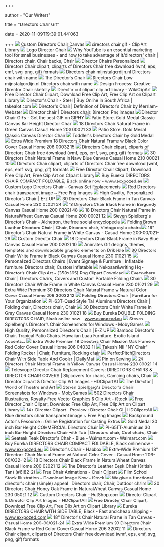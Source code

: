 +++
        
author = "Our Writers"
        
title = "Directors Chair Gif"
        
date = 2020-11-09T19:39:01.441063
        
+++
[ ![](https://cdn11.bigcommerce.com/s-mwheensy/images/stencil/2000x2000/products/182/449/yhst-16706748059192_2270_81985775__29547.1440600962.gif?c=2)](https://cdn11.bigcommerce.com/s-mwheensy/images/stencil/2000x2000/products/182/449/yhst-16706748059192_2270_81985775__29547.1440600962.gif?c=2) Custom Directors Chair Canvas
[ ![](http://clipart-library.com/img/1945380.jpg)](http://clipart-library.com/img/1945380.jpg) directors chair gif - Clip Art Library
[ ![](https://cdn11.bigcommerce.com/s-mwheensy/images/stencil/2000x2000/products/266/649/yhst-16706748059192_2270_37319885__85235.1440602163.gif?c=2)](https://cdn11.bigcommerce.com/s-mwheensy/images/stencil/2000x2000/products/266/649/yhst-16706748059192_2270_37319885__85235.1440602163.gif?c=2) Logo Director Chair
[ ![](https://i.pinimg.com/originals/e0/ec/fe/e0ecfe6ffe4a9bd4735223e087e7d6e2.gif)](https://i.pinimg.com/originals/e0/ec/fe/e0ecfe6ffe4a9bd4735223e087e7d6e2.gif) Why YouTube is an essential marketing tool for small businesses - and how  to take advantage of it/directors' chair | Directors chair, Chair backs,  Chair
[ ![](https://cdn11.bigcommerce.com/s-mwheensy/products/214/images/530/yhst-16706748059192_2270_50053433__62136.1440601456.500.750.gif?c=2)](https://cdn11.bigcommerce.com/s-mwheensy/products/214/images/530/yhst-16706748059192_2270_50053433__62136.1440601456.500.750.gif?c=2) Director Chairs Personalized
[ ![](http://cliparts101.com/files/43/A6CE59EEF157B06AFEE9AEDD14D2FB50/Director_x27_s_Chair_07.png)](http://cliparts101.com/files/43/A6CE59EEF157B06AFEE9AEDD14D2FB50/Director_x27_s_Chair_07.png) Directors Chair clipart, cliparts of Directors Chair free download (wmf,  eps, emf, svg, png, gif) formats
[ ![](http://mijnstalgordijn.nl/samenstellen/wp-content/uploads/2020/01/regisseursstoel-hoog-300x375.gif)](http://mijnstalgordijn.nl/samenstellen/wp-content/uploads/2020/01/regisseursstoel-hoog-300x375.gif) Directors chair  mijnstalgordijn.nl  Directors chair with name
[ ![](http://2.bp.blogspot.com/_VFtzO9GM0ck/R_xeU2CsrWI/AAAAAAAAAh0/eocElu3yK3o/S768/DirectorChairheader.gif)](http://2.bp.blogspot.com/_VFtzO9GM0ck/R_xeU2CsrWI/AAAAAAAAAh0/eocElu3yK3o/S768/DirectorChairheader.gif) The Director's Chair
[ ![](http://mijnstalgordijn.nl/samenstellen/wp-content/uploads/2020/01/regiseursstoel-laag-300x375.gif)](http://mijnstalgordijn.nl/samenstellen/wp-content/uploads/2020/01/regiseursstoel-laag-300x375.gif) Directors Chair Low  mijnstalgordijn.nl  Directors chair with name
[ ![](http://www.suicidecat.com/sketchy/wp-content/uploads/2007/06/creative_dirctor_chair.gif)](http://www.suicidecat.com/sketchy/wp-content/uploads/2007/06/creative_dirctor_chair.gif) Design Process: Creative Director Chair sketchy
[ ![](https://wikiclipart.com/wp-content/uploads/2017/12/Director-cut-clipart-clip-art-library.gif)](https://wikiclipart.com/wp-content/uploads/2017/12/Director-cut-clipart-clip-art-library.gif) Director cut clipart clip art library - WikiClipArt
[ ![](http://clipart-library.com/images/BTgr4xo5c.jpg)](http://clipart-library.com/images/BTgr4xo5c.jpg) Free Director Chair Clipart, Download Free Clip Art, Free Clip Art on  Clipart Library
[ ![](https://media.takealot.com/covers_images/eb5112ac2b3144fba244084c7ba41452/s-pdpxl.file)](https://media.takealot.com/covers_images/eb5112ac2b3144fba244084c7ba41452/s-pdpxl.file) Director's Chair - Steel | Buy Online in South Africa | takealot.com
[ ![](https://merriam-webster.com/assets/mw/static/art/dict/director.gif)](https://merriam-webster.com/assets/mw/static/art/dict/director.gif) Director's Chair | Definition of Director's Chair by Merriam-Webster
[ ![](https://i.pinimg.com/originals/49/be/ac/49beac6064c5b7633c058e35e6a54fab.gif)](https://i.pinimg.com/originals/49/be/ac/49beac6064c5b7633c058e35e6a54fab.gif) Director chair | Directors chair, Director, Png images
[ ![](https://media1.giphy.com/media/vw8TxkyBoZfbl31NNo/200w_s.gif?cid=8d8c0358qeah7lqpnsgi7zj3gla77u0bfl596lqtd3hngd1j&rid=200w_s.gif)](https://media1.giphy.com/media/vw8TxkyBoZfbl31NNo/200w_s.gif?cid=8d8c0358qeah7lqpnsgi7zj3gla77u0bfl596lqtd3hngd1j&rid=200w_s.gif) Director Chair GIFs - Get the best GIF on GIPHY
[ ![](https://www.patiostore.com/images/thumbs/0000311_Classic-Directors-Chairs-Bar_600.gif)](https://www.patiostore.com/images/thumbs/0000311_Classic-Directors-Chairs-Bar_600.gif) Patio Store. Gold Medal Classic Canvas Bar Height Director Chair
[ ![](https://www.totallyfurniture.com/pub/media/catalog/product/h/t/httpssep.yimg.comaytotallyfurniture18-director-s-chair-natural-frame-in-green-canvas-casual-home-200-00-021-33-5.gif)](https://www.totallyfurniture.com/pub/media/catalog/product/h/t/httpssep.yimg.comaytotallyfurniture18-director-s-chair-natural-frame-in-green-canvas-casual-home-200-00-021-33-5.gif) 18 Directors Chair Natural Frame in Green Canvas Casual Home 200 00021 33
[ ![](https://www.patiostore.com/images/thumbs/0000310_Classic-Directors-Chairs-Dining_600.gif)](https://www.patiostore.com/images/thumbs/0000310_Classic-Directors-Chairs-Dining_600.gif) Patio Store. Gold Medal Classic Canvas Director Chair
[ ![](https://2ea6adccffbce4363f43-f14e1d04144091f743f68b07de39b9dd.ssl.cf5.rackcdn.com/products/433_kddirectorsch.gif)](https://2ea6adccffbce4363f43-f14e1d04144091f743f68b07de39b9dd.ssl.cf5.rackcdn.com/products/433_kddirectorsch.gif) Toddler's Directors Chair by Gold Medal
[ ![](https://www.totallyfurniture.com/pub/media/catalog/product/h/t/httpssep.yimg.comaytotallyfurnitureextra-wide-premium-18-directors-chair-natural-frame-w-black-color-cover-casual-home-206-00-032-15-9.gif)](https://www.totallyfurniture.com/pub/media/catalog/product/h/t/httpssep.yimg.comaytotallyfurnitureextra-wide-premium-18-directors-chair-natural-frame-w-black-color-cover-casual-home-206-00-032-15-9.gif) Extra Wide Premium 18 Directors Chair Natural Frame w Black Color Cover  Casual Home 206 00032 15
[ ![](http://cliparts101.com/files/955/B82308C510E85DE5F05764DEE756B4BE/Director_x27_s_Chair_05.png)](http://cliparts101.com/files/955/B82308C510E85DE5F05764DEE756B4BE/Director_x27_s_Chair_05.png) Directors Chair clipart, cliparts of Directors Chair free download (wmf,  eps, emf, svg, png, gif) formats
[ ![](https://www.totallyfurniture.com/pub/media/catalog/product/h/t/httpssep.yimg.comaytotallyfurniture30-director-s-chair-natural-frame-in-navy-blue-canvas-casual-home-230-00-021-10-5.gif)](https://www.totallyfurniture.com/pub/media/catalog/product/h/t/httpssep.yimg.comaytotallyfurniture30-director-s-chair-natural-frame-in-navy-blue-canvas-casual-home-230-00-021-10-5.gif) 30 Directors Chair Natural Frame in Navy Blue Canvas Casual Home 230 00021  10
[ ![](http://cliparts101.com/files/979/5F1FFCB34B3772FC1BFEF1329B8B263C/Director_x27_s_Chair_09.png)](http://cliparts101.com/files/979/5F1FFCB34B3772FC1BFEF1329B8B263C/Director_x27_s_Chair_09.png) Directors Chair clipart, cliparts of Directors Chair free download (wmf,  eps, emf, svg, png, gif) formats
[ ![](http://clipart-library.com/newhp/kissclipart-movie-director-chair-clipart-film-director-chair-fb0f985fc40e3e42.png)](http://clipart-library.com/newhp/kissclipart-movie-director-chair-clipart-film-director-chair-fb0f985fc40e3e42.png) Free Director Chair Clipart, Download Free Clip Art, Free Clip Art on  Clipart Library
[ ![](https://exxpozed-image.de/exxpozed-res.cloudinary.com/image/upload/q_auto:eco,w_550,h_550,c_pad,b_white,d_ph.gif,e_sharpen/catalog/eureka-directors-chair-compact-foldable-16a-euk-e4000025-dircom-black-1.jpg)](https://exxpozed-image.de/exxpozed-res.cloudinary.com/image/upload/q_auto:eco,w_550,h_550,c_pad,b_white,d_ph.gif,e_sharpen/catalog/eureka-directors-chair-compact-foldable-16a-euk-e4000025-dircom-black-1.jpg) Buy Eureka DIRECTORS CHAIR COMPACT FOLDABLE, Black online now -  www.exxpozed.eu
[ ![](https://cdn11.bigcommerce.com/s-mwheensy/images/stencil/2000x2000/products/410/1182/yhst-16706748059192_2270_84885957__89489.1447947999.gif?c=2)](https://cdn11.bigcommerce.com/s-mwheensy/images/stencil/2000x2000/products/410/1182/yhst-16706748059192_2270_84885957__89489.1447947999.gif?c=2) Custom Logo Directors Chair - Canvas Set Replacements
[ ![](https://i0.wp.com/freepngimages.com/wp-content/uploads/2015/10/red-directors-chair-transparent-image.png?fit=348%2C417)](https://i0.wp.com/freepngimages.com/wp-content/uploads/2015/10/red-directors-chair-transparent-image.png?fit=348%2C417) Red Directors chair transparent image ~ Free Png Images
[ ![](https://www.ezup.com/pub/media/catalog/product/cache/100eee20d5b90061a2dfd0085f4e2373/d/c/dc-standard-black_1.jpg)](https://www.ezup.com/pub/media/catalog/product/cache/100eee20d5b90061a2dfd0085f4e2373/d/c/dc-standard-black_1.jpg) High Quality, Personalized Director's Chair | E-Z UP
[ ![](https://www.totallyfurniture.com/pub/media/catalog/product/h/t/httpssep.yimg.comaytotallyfurniture30-director-s-chair-black-frame-in-tan-canvas-casual-home-230-02-021-24-5.gif)](https://www.totallyfurniture.com/pub/media/catalog/product/h/t/httpssep.yimg.comaytotallyfurniture30-director-s-chair-black-frame-in-tan-canvas-casual-home-230-02-021-24-5.gif) 30 Directors Chair Black Frame in Tan Canvas Casual Home 230 02021 24
[ ![](https://www.totallyfurniture.com/pub/media/catalog/product/h/t/httpssep.yimg.comaytotallyfurniture18-director-s-chair-black-frame-in-burgundy-canvas-casual-home-200-02-021-48-5.gif)](https://www.totallyfurniture.com/pub/media/catalog/product/h/t/httpssep.yimg.comaytotallyfurniture18-director-s-chair-black-frame-in-burgundy-canvas-casual-home-200-02-021-48-5.gif) 18 Directors Chair Black Frame in Burgundy Canvas Casual Home 200 02021 48
[ ![](https://www.totallyfurniture.com/pub/media/catalog/product/h/t/httpssep.yimg.comaytotallyfurniture18-director-s-chair-natural-frame-in-natural-wheat-canvas-casual-home-200-00-021-12-5.gif)](https://www.totallyfurniture.com/pub/media/catalog/product/h/t/httpssep.yimg.comaytotallyfurniture18-director-s-chair-natural-frame-in-natural-wheat-canvas-casual-home-200-00-021-12-5.gif) 18 Directors Chair Natural Frame in NaturalWheat Canvas Casual Home 200  00021 12
[ ![](https://alchetron.com/cdn/steven-spielbergs-directors-chair-7682a7d4-96f9-49d4-9e91-139f9d41115-resize-750.gif)](https://alchetron.com/cdn/steven-spielbergs-directors-chair-7682a7d4-96f9-49d4-9e91-139f9d41115-resize-750.gif) Steven Spielberg's Director's Chair - Alchetron, the free social  encyclopedia
[ ![](https://i.pinimg.com/originals/3a/db/49/3adb4968dbecf7eac9314918bde26ce4.gif)](https://i.pinimg.com/originals/3a/db/49/3adb4968dbecf7eac9314918bde26ce4.gif) Folding Brown Leather Directors Chair | Chair, Directors chair, Vintage  style chairs
[ ![](https://www.totallyfurniture.com/pub/media/catalog/product/cache/3754b7b902350ba102a62a0129632678/h/t/httpssep.yimg.comaytotallyfurniture18-director-s-chair-natural-frame-in-white-canvas-casual-home-200-00-021-29-5.gif)](https://www.totallyfurniture.com/pub/media/catalog/product/cache/3754b7b902350ba102a62a0129632678/h/t/httpssep.yimg.comaytotallyfurniture18-director-s-chair-natural-frame-in-white-canvas-casual-home-200-00-021-29-5.gif) 18" Director's Chair Natural Frame in White Canvas - Casual Home  200-00/021-29
[ ![](https://cdn11.bigcommerce.com/s-mwheensy/images/stencil/2000x2000/products/179/1232/Director_Chair__07388.1449520580.jpg?c=2)](https://cdn11.bigcommerce.com/s-mwheensy/images/stencil/2000x2000/products/179/1232/Director_Chair__07388.1449520580.jpg?c=2) Custom Director Chair
[ ![](https://www.totallyfurniture.com/pub/media/catalog/product/h/t/httpssep.yimg.comaytotallyfurniture18-director-s-chair-black-frame-in-navy-blue-canvas-casual-home-200-02-021-10-5.gif)](https://www.totallyfurniture.com/pub/media/catalog/product/h/t/httpssep.yimg.comaytotallyfurniture18-director-s-chair-black-frame-in-navy-blue-canvas-casual-home-200-02-021-10-5.gif) 18 Directors Chair Black Frame in Navy Blue Canvas Casual Home 200 02021 10
[ ![](https://cdn.dribbble.com/users/2040158/screenshots/4068590/directors-chair_still_2x.gif?compress=1&resize=400x300)](https://cdn.dribbble.com/users/2040158/screenshots/4068590/directors-chair_still_2x.gif?compress=1&resize=400x300) Animates Gif designs, themes, templates and downloadable graphic elements  on Dribbble
[ ![](https://www.totallyfurniture.com/pub/media/catalog/product/h/t/httpssep.yimg.comaytotallyfurniture30-director-s-chair-white-frame-in-black-canvas-casual-home-230-01-021-15-5.gif)](https://www.totallyfurniture.com/pub/media/catalog/product/h/t/httpssep.yimg.comaytotallyfurniture30-director-s-chair-white-frame-in-black-canvas-casual-home-230-01-021-15-5.gif) 30 Directors Chair White Frame in Black Canvas Casual Home 230 01021 15
[ ![](https://i.pinimg.com/originals/47/8e/e9/478ee9be2851251d7595b1e8624ebe30.gif)](https://i.pinimg.com/originals/47/8e/e9/478ee9be2851251d7595b1e8624ebe30.gif) Personalized Directors Chairs | Event Signage & Furniture | Inflatable  furniture, Directors chair, Custom inflatable
[ ![](https://www.clipartmax.com/png/full/243-2432996_nekosan-writing-hq-directors-chair-clip-art.png)](https://www.clipartmax.com/png/full/243-2432996_nekosan-writing-hq-directors-chair-clip-art.png) Nekosan&writing Hq - Director's Chair Clip Art - (358x365) Png Clipart  Download
[ ![](https://www.everywherechair.com/assets/images/homepage/cat-icon-derectors.gif)](https://www.everywherechair.com/assets/images/homepage/cat-icon-derectors.gif) Everywhere Chair | Directors Chairs, Covers and Custom Portable Folding  Chairs
[ ![](https://www.totallyfurniture.com/pub/media/catalog/product/h/t/httpssep.yimg.comaytotallyfurniture30-director-s-chair-white-frame-in-white-canvas-casual-home-230-01-021-29-5.gif)](https://www.totallyfurniture.com/pub/media/catalog/product/h/t/httpssep.yimg.comaytotallyfurniture30-director-s-chair-white-frame-in-white-canvas-casual-home-230-01-021-29-5.gif) 30 Directors Chair White Frame in White Canvas Casual Home 230 01021 29
[ ![](https://www.totallyfurniture.com/pub/media/catalog/product/h/t/httpssep.yimg.comaytotallyfurnitureextra-wide-premium-30-directors-chair-natural-frame-w-natural-color-cover-casual-home-206-30-032-12-5.gif)](https://www.totallyfurniture.com/pub/media/catalog/product/h/t/httpssep.yimg.comaytotallyfurnitureextra-wide-premium-30-directors-chair-natural-frame-w-natural-color-cover-casual-home-206-30-032-12-5.gif) Extra Wide Premium 30 Directors Chair Natural Frame w Natural Color Cover  Casual Home 206 30032 12
[ ![](http://www.church-folding-chairs.org/chair-image/chair19.gif)](http://www.church-folding-chairs.org/chair-image/chair19.gif) Folding Directors Chair | Furniture for Your Organization
[ ![](https://i.pinimg.com/originals/c0/71/23/c071230783ed785bf65f2883ec1d993d.gif)](https://i.pinimg.com/originals/c0/71/23/c071230783ed785bf65f2883ec1d993d.gif) PI-63T-Quad Style Tall Aluminum Directors Chair | Folding chair, Directors  chair, Chair
[ ![](https://www.totallyfurniture.com/pub/media/catalog/product/h/t/httpssep.yimg.comaytotallyfurniture30-director-s-chair-white-frame-in-gray-canvas-casual-home-230-01-021-18-5.gif)](https://www.totallyfurniture.com/pub/media/catalog/product/h/t/httpssep.yimg.comaytotallyfurniture30-director-s-chair-white-frame-in-gray-canvas-casual-home-230-01-021-18-5.gif) 30 Directors Chair White Frame in Gray Canvas Casual Home 230 01021 18
[ ![](https://exxpozed-image.de/exxpozed-res.cloudinary.com/image/upload/q_auto:eco,w_1500,h_1500,c_pad,b_white,d_ph.gif,e_sharpen/catalog/eureka-double-folding-directors-chair-16a-euk-e4000035-dirdou-black-1.jpg)](https://exxpozed-image.de/exxpozed-res.cloudinary.com/image/upload/q_auto:eco,w_1500,h_1500,c_pad,b_white,d_ph.gif,e_sharpen/catalog/eureka-double-folding-directors-chair-16a-euk-e4000035-dirdou-black-1.jpg) Buy Eureka DOUBLE FOLDING DIRECTORS CHAIR, Black online now -  www.exxpozed.eu
[ ![](https://www.mobygames.com/images/shots/l/2509-steven-spielberg-s-director-s-chair-windows-screenshot-tarantino.gif)](https://www.mobygames.com/images/shots/l/2509-steven-spielberg-s-director-s-chair-windows-screenshot-tarantino.gif) Steven Spielberg's Director's Chair Screenshots for Windows - MobyGames
[ ![](https://www.ezup.com/pub/media/catalog/product/cache/100eee20d5b90061a2dfd0085f4e2373/d/c/dc-tall-black_1.jpg)](https://www.ezup.com/pub/media/catalog/product/cache/100eee20d5b90061a2dfd0085f4e2373/d/c/dc-tall-black_1.jpg) High Quality, Personalized Director's Chair | E-Z UP
[ ![](https://sep.yimg.com/ay/yhst-75377436552253/bamboo-director-s-chair-tropical-patio-chairs-hawaiian-luau-furniture-exotic-island-accents-2.gif)](https://sep.yimg.com/ay/yhst-75377436552253/bamboo-director-s-chair-tropical-patio-chairs-hawaiian-luau-furniture-exotic-island-accents-2.gif) Bamboo Director's Chair. Tropical Patio Chairs. Hawaiian Luau Furniture.  Exotic Island Accents...
[ ![](https://www.totallyfurniture.com/pub/media/catalog/product/h/t/httpssep.yimg.comaytotallyfurnitureextra-wide-premium-18-directors-chair-mission-oak-frame-w-red-color-cover-casual-home-206-04-032-11-5.gif)](https://www.totallyfurniture.com/pub/media/catalog/product/h/t/httpssep.yimg.comaytotallyfurnitureextra-wide-premium-18-directors-chair-mission-oak-frame-w-red-color-cover-casual-home-206-04-032-11-5.gif) Extra Wide Premium 18 Directors Chair Mission Oak Frame w Red Color Cover  Casual Home 206 04032 11
[ ![](https://i.pinimg.com/originals/75/64/a3/7564a3cd17c72aa8ccfdd5b83475a5b6.gif)](https://i.pinimg.com/originals/75/64/a3/7564a3cd17c72aa8ccfdd5b83475a5b6.gif) Takeshi NII "NY Chair" Folding Rocker | Chair, Furniture, Rocking chair
[ ![](https://site.unbeatablesale.com/img670/kmp0595.gif)](https://site.unbeatablesale.com/img670/kmp0595.gif) PerfectPitchDirectors Chair With Side Table And Cooler | DailyMail
[ ![](https://i.pinimg.com/originals/99/ef/63/99ef63554fc1593f1a0412d8c3cc04b3.gif)](https://i.pinimg.com/originals/99/ef/63/99ef63554fc1593f1a0412d8c3cc04b3.gif) Pin on Sewing
[ ![](https://www.totallyfurniture.com/pub/media/catalog/product/h/t/httpssep.yimg.comaytotallyfurniture24-director-s-chair-natural-frame-in-yellow-canvas-casual-home-220-00-021-14-5.gif)](https://www.totallyfurniture.com/pub/media/catalog/product/h/t/httpssep.yimg.comaytotallyfurniture24-director-s-chair-natural-frame-in-yellow-canvas-casual-home-220-00-021-14-5.gif) 24 Directors Chair Natural Frame in Yellow Canvas Casual Home 220 00021 14
[ ![](https://i.pinimg.com/originals/e2/eb/c6/e2ebc6747f536e8837457a5112b744af.gif)](https://i.pinimg.com/originals/e2/eb/c6/e2ebc6747f536e8837457a5112b744af.gif) Telescope Director Chair Replacement Covers: DIRECTORS CHAIRS & DIRECTOR  CHAIR COVERS | Slipcovers for chairs, Camping chairs, Chair
[ ![](https://hdclipartall.com/images/director-clipart-director-gif-245x336.gif)](https://hdclipartall.com/images/director-clipart-director-gif-245x336.gif) Director Clipart & Director Clip Art Images - HDClipartAll
[ ![](https://worldoftheatreandart.com/wp-content/uploads/2014/06/director-chair.gif)](https://worldoftheatreandart.com/wp-content/uploads/2014/06/director-chair.gif) The Director | World of Theatre and Art
[ ![](https://www.mobygames.com/images/shots/l/2505-steven-spielberg-s-director-s-chair-windows-screenshot-script.gif)](https://www.mobygames.com/images/shots/l/2505-steven-spielberg-s-director-s-chair-windows-screenshot-script.gif) Steven Spielberg's Director's Chair Screenshots for Windows - MobyGames
[ ![](https://media.istockphoto.com/vectors/directors-chair-vector-id503918635?k=6&m=503918635&s=612x612&w=0&h=eMMD9xJ4j9WWQOluJ5ZBYb3hL9Hz5Tno1jGgOislt4U=)](https://media.istockphoto.com/vectors/directors-chair-vector-id503918635?k=6&m=503918635&s=612x612&w=0&h=eMMD9xJ4j9WWQOluJ5ZBYb3hL9Hz5Tno1jGgOislt4U=) 502 Directors Chair Illustrations, Royalty-Free Vector Graphics & Clip Art  - iStock
[ ![](http://clipart-library.com/images/AcbKzeAqi.png)](http://clipart-library.com/images/AcbKzeAqi.png) Free Director Chair Clipart, Download Free Clip Art, Free Clip Art on  Clipart Library
[ ![](https://hdclipartall.com/images/director-clipart-theatre-clipart-director-chair-pencil-and-in-color-theatre-612x575.jpg)](https://hdclipartall.com/images/director-clipart-theatre-clipart-director-chair-pencil-and-in-color-theatre-612x575.jpg) 14+ Director Clipart - Preview : Director Chair Cl | HDClipartAll
[ ![](https://i2.wp.com/freepngimages.com/wp-content/uploads/2015/10/blue-directors-chair-transparent-background.png?fit=333%2C410)](https://i2.wp.com/freepngimages.com/wp-content/uploads/2015/10/blue-directors-chair-transparent-background.png?fit=333%2C410) Blue directors chair transparent image ~ Free Png Images
[ ![](https://www.backgroundactorsresource.com/images/Splash/icon_chair.gif)](https://www.backgroundactorsresource.com/images/Splash/icon_chair.gif) Background Actor's Resource :: Online Registration for Casting Extras
[ ![](https://2ea6adccffbce4363f43-f14e1d04144091f743f68b07de39b9dd.ssl.cf5.rackcdn.com/products/971_tlt-30dc-commercial-inset.gif)](https://2ea6adccffbce4363f43-f14e1d04144091f743f68b07de39b9dd.ssl.cf5.rackcdn.com/products/971_tlt-30dc-commercial-inset.gif) Gold Medal 30 inch Bar Height COMMERCIAL Directors Chair
[ ![](https://i.pinimg.com/originals/a3/c2/92/a3c292a77ff64332606f88c1d08c4a29.gif)](https://i.pinimg.com/originals/a3/c2/92/a3c292a77ff64332606f88c1d08c4a29.gif) PI-65TT-Aluminum 30 inch Bar Height Directors Chair with Tab | Directors  chair, Cool chairs, Chair
[ ![](https://i5.walmartimages.com/asr/0cc99f44-1a4b-4717-b77a-c90dbfe4bf7b_1.c2f7a6a705192f861c842f3e4278c86d.gif?odnWidth=450&odnHeight=450&odnBg=ffffff)](https://i5.walmartimages.com/asr/0cc99f44-1a4b-4717-b77a-c90dbfe4bf7b_1.c2f7a6a705192f861c842f3e4278c86d.gif?odnWidth=450&odnHeight=450&odnBg=ffffff) Seateak Teak Director's Chair - Blue - Walmart.com - Walmart.com
[ ![](https://exxpozed-image.de/exxpozed-res.cloudinary.com/image/upload/q_auto:eco,w_300,h_300,c_pad,b_white,d_ph.gif,e_sharpen/catalog/eureka-directors-chair-compact-foldable-16a-euk-e4000025-dircom-black-1.jpg)](https://exxpozed-image.de/exxpozed-res.cloudinary.com/image/upload/q_auto:eco,w_300,h_300,c_pad,b_white,d_ph.gif,e_sharpen/catalog/eureka-directors-chair-compact-foldable-16a-euk-e4000025-dircom-black-1.jpg) Buy Eureka DIRECTORS CHAIR COMPACT FOLDABLE, Black online now -  www.exxpozed.eu
[ ![](https://habbox.com/wp-content/uploads/2018/04/1791.gif)](https://habbox.com/wp-content/uploads/2018/04/1791.gif) Director's Chair - Habbox
[ ![](https://www.totallyfurniture.com/pub/media/catalog/product/cache/3754b7b902350ba102a62a0129632678/h/t/httpssep.yimg.comaytotallyfurnitureextra-wide-premium-18-directors-chair-natural-frame-w-natural-color-cover-casual-home-206-00-032-12-5.gif)](https://www.totallyfurniture.com/pub/media/catalog/product/cache/3754b7b902350ba102a62a0129632678/h/t/httpssep.yimg.comaytotallyfurnitureextra-wide-premium-18-directors-chair-natural-frame-w-natural-color-cover-casual-home-206-00-032-12-5.gif) Extra-Wide Premium 18" Directors Chair Natural Frame w/ Natural Color Cover  - Casual Home 206-00/032-12
[ ![](https://www.totallyfurniture.com/pub/media/catalog/product/h/t/httpssep.yimg.comaytotallyfurniture18-director-s-chair-black-frame-in-natural-wheat-canvas-casual-home-200-02-021-12-5.gif)](https://www.totallyfurniture.com/pub/media/catalog/product/h/t/httpssep.yimg.comaytotallyfurniture18-director-s-chair-black-frame-in-natural-wheat-canvas-casual-home-200-02-021-12-5.gif) 18 Directors Chair Black Frame in NaturalWheat Canvas Casual Home 200 02021  12
[ ![](https://sep.yimg.com/ay/amerileather/the-director-s-leather-desk-chair-british-tan-6182-2-2.gif)](https://sep.yimg.com/ay/amerileather/the-director-s-leather-desk-chair-british-tan-6182-2-2.gif) The Director's Leather Desk Chair (British Tan) (#6182-2)
[ ![](https://www.fg-a.com/furniture/plastic-chair-red.jpg)](https://www.fg-a.com/furniture/plastic-chair-red.jpg) Free Chair Animations - Chair Clipart
[ ![](https://media.istockphoto.com/vectors/film-school-vector-id165605714)](https://media.istockphoto.com/vectors/film-school-vector-id165605714) Film School Stock Illustration - Download Image Now - iStock
[ ![](https://i.pinimg.com/originals/a0/28/17/a02817d0b45765f9769364e2e0cd5ecd.gif)](https://i.pinimg.com/originals/a0/28/17/a02817d0b45765f9769364e2e0cd5ecd.gif) We give a functional director's chair (simple) appeal | Directors chair,  Chair, Outdoor chairs
[ ![](https://www.totallyfurniture.com/pub/media/catalog/product/h/t/httpssep.yimg.comaytotallyfurniture30-director-s-chair-honey-oak-frame-in-natural-wheat-canvas-casual-home-230-05-021-12-5.gif)](https://www.totallyfurniture.com/pub/media/catalog/product/h/t/httpssep.yimg.comaytotallyfurniture30-director-s-chair-honey-oak-frame-in-natural-wheat-canvas-casual-home-230-05-021-12-5.gif) 30 Directors Chair Honey Oak Frame in NaturalWheat Canvas Casual Home 230  05021 12
[ ![](http://ep.yimg.com/ay/yhst-6122587476031/impact-canopy-custom-directors-chair-1.gif)](http://ep.yimg.com/ay/yhst-6122587476031/impact-canopy-custom-directors-chair-1.gif) Custom Directors Chair - HutShop.com
[ ![](https://hdclipartall.com/images/director-clipart-director-clipart-1-358x361.gif)](https://hdclipartall.com/images/director-clipart-director-clipart-1-358x361.gif) Director Clipart & Director Clip Art Images - HDClipartAll
[ ![](http://clipart-library.com/images/pcq8BjoEi.gif)](http://clipart-library.com/images/pcq8BjoEi.gif) Free Director Chair Clipart, Download Free Clip Art, Free Clip Art on  Clipart Library
[ ![](https://exxpozed-image.de/exxpozed-res.cloudinary.com/image/upload/q_auto:eco,w_1500,h_1500,c_pad,b_white,d_ph.gif,e_sharpen/catalog/eureka-directors-chair-with-side-table-16a-euk-e4000030-dirsid-black-1.jpg)](https://exxpozed-image.de/exxpozed-res.cloudinary.com/image/upload/q_auto:eco,w_1500,h_1500,c_pad,b_white,d_ph.gif,e_sharpen/catalog/eureka-directors-chair-with-side-table-16a-euk-e4000030-dirsid-black-1.jpg) Eureka DIRECTORS CHAIR WITH SIDE TABLE, Black - Fast and cheap shipping -  www.exxpozed.com
[ ![](https://www.totallyfurniture.com/pub/media/catalog/product/cache/3754b7b902350ba102a62a0129632678/h/t/httpssep.yimg.comaytotallyfurniture18-director-s-chair-natural-frame-in-tan-canvas-casual-home-200-00-021-24-5.gif)](https://www.totallyfurniture.com/pub/media/catalog/product/cache/3754b7b902350ba102a62a0129632678/h/t/httpssep.yimg.comaytotallyfurniture18-director-s-chair-natural-frame-in-tan-canvas-casual-home-200-00-021-24-5.gif) 18" Director's Chair Natural Frame in Tan Canvas - Casual Home 200-00/021-24
[ ![](https://www.totallyfurniture.com/pub/media/catalog/product/h/t/httpssep.yimg.comaytotallyfurnitureextra-wide-premium-30-directors-chair-black-frame-w-red-color-cover-casual-home-206-32-032-11-5.gif)](https://www.totallyfurniture.com/pub/media/catalog/product/h/t/httpssep.yimg.comaytotallyfurnitureextra-wide-premium-30-directors-chair-black-frame-w-red-color-cover-casual-home-206-32-032-11-5.gif) Extra Wide Premium 30 Directors Chair Black Frame w Red Color Cover Casual  Home 206 32032 11
[ ![](http://cliparts101.com/files/554/EFBBE97BBB6F854AC642FB618C45B967/Director_x27_s_Chair_06.png)](http://cliparts101.com/files/554/EFBBE97BBB6F854AC642FB618C45B967/Director_x27_s_Chair_06.png) Directors Chair clipart, cliparts of Directors Chair free download (wmf,  eps, emf, svg, png, gif) formats
